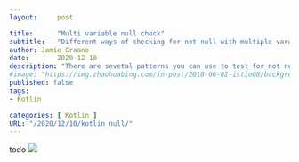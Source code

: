 ```yaml
---
layout:     post

title:      "Multi variable null check"
subtitle:   "Different ways of checking for not null with multiple varaibles"
author: Jamie Craane
date:       2020-12-10
description: "There are sevetal patterns you can use to test for not null on multiple variables. This post describes different methods of null checking multiple variables in Kotlin."
#image: "https://img.zhaohuabing.com/in-post/2018-06-02-istio08/background.jpg"
published: false
tags:
- Kotlin

categories: [ Kotlin ]
URL: "/2020/12/10/kotlin_null/"
---
```


todo
![](/img/contact-bg.jpg)
